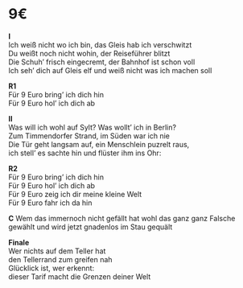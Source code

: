 # 9€

**I**  
Ich weiß nicht wo ich bin, das Gleis hab ich verschwitzt  
Du weißt noch nicht wohin, der Reiseführer blitzt  
Die Schuh’ frisch eingecremt, der Bahnhof ist schon voll  
Ich seh’ dich auf Gleis elf und weiß nicht was ich machen soll  

**R1**  
Für 9 Euro bring’ ich dich hin  
Für 9 Euro hol’ ich dich ab  

**II**  
Was will ich wohl auf Sylt? Was wollt’ ich in Berlin?  
Zum Timmendorfer Strand, im Süden war ich nie  
Die Tür geht langsam auf, ein Menschlein puzrelt raus,  
ich stell’ es sachte hin und flüster ihm ins Ohr:  

**R2**  
Für 9 Euro bring’ ich dich hin  
Für 9 Euro hol’ ich dich ab  
Für 9 Euro zeig ich dir meine kleine Welt  
Für 9 Euro fahr ich da hin  

**C**
Wem das immernoch nicht gefällt
hat wohl das ganz ganz Falsche gewählt
und wird jetzt gnadenlos im Stau gequält

**Finale**  
Wer nichts auf dem Teller hat  
den Tellerrand zum greifen nah  
Glücklick ist, wer erkennt:  
dieser Tarif macht die Grenzen deiner Welt  
